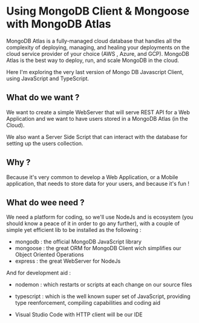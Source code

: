 # Using MongoDB Client & Mongoose with MongoDB Atlas

MongoDB Atlas is a fully-managed cloud database that handles all the complexity of deploying, managing, and healing your deployments on the cloud service provider of your choice (AWS , Azure, and GCP). MongoDB Atlas is the best way to deploy, run, and scale MongoDB in the cloud.

Here I'm exploring the very last version of Mongo DB Javascript Client, using JavaScript and TypeScript.

## What do we want ?

We want to create a simple WebServer that will serve REST API for a Web Application
and we want to have users stored in a MongoDB Atlas (in the Cloud).

We also want a Server Side Script that can interact with the database for setting up the users collection.

## Why ?

Because it's very common to develop a Web Application, or a Mobile application, that needs to store data for your users, and because it's fun !

## What do wee need ?

We need a platform for coding, so we'll use NodeJs and is ecosystem (you should know a peace of it in order to go any further), with a couple of simple yet efficient lib to be installed as the following : 

- mongodb : the official MongoDB JavaScript library
- mongoose : the great ORM for MongoDB Client wich simplifies our Object Oriented Operations 
- express : the great WebServer for NodeJs

And for development aid : 

- nodemon : which restarts or scripts at each change on our source files
- typescript : which is the well known super set of JavaScript, providing type reenforcement, compiling capabilities and coding aid

- Visual Studio Code with HTTP client will be our IDE
